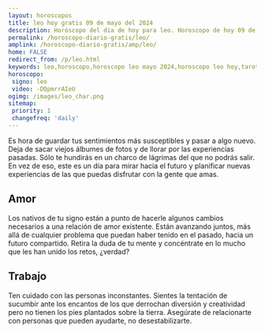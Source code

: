 ```yaml
---
layout: horoscopos
title: leo hoy gratis 09 de mayo del 2024 
description: Horóscopo del dia de hoy para leo. Horoscopo de hoy 09 de mayo del 2024. Las predicciones de amor, trabajo, vida personal gratis.
permalink: /horoscopo-diario-gratis/leo/
amplink: /horoscopo-diario-gratis/amp/leo/
home: FALSE
redirect_from: /p/leo.html
keywords: leo,horoscopo,horoscopo leo mayo 2024,horoscopo leo hoy,tarot leo mayo 2024,horoscopo leo,tarot leo hoy,horoscopo de hoy,horoscopo diario,tarot del amor,horoscopo de hoy leo,horoscopo diario del tarot, Horoscopo de hoy leo 09 de mayo del 2024,horóscopo del día,signos zodiacales 2024, el horoscopo de hoy
horoscopo:
 signo: leo
 video: -DQpmrrAIeU
ogimg: /images/leo_char.png
sitemap:
 priority: 1
 changefreq: 'daily'
---
```



Es hora de guardar tus sentimientos más susceptibles y pasar a algo nuevo. Deja de sacar viejos álbumes de fotos y de llorar por las experiencias pasadas. Sólo te hundirás en un charco de lágrimas del que no podrás salir. En vez de eso, este es un día para mirar hacia el futuro y planificar nuevas experiencias de las que puedas disfrutar con la gente que amas.

## Amor

Los nativos de tu signo están a punto de hacerle algunos cambios necesarios a una relación de amor existente. Están avanzando juntos, más allá de cualquier problema que puedan haber tenido en el pasado, hacia un futuro compartido. Retira la duda de tu mente y concéntrate en lo mucho que les han unido los retos, ¿verdad?

## Trabajo

Ten cuidado con las personas inconstantes. Sientes la tentación de sucumbir ante los encantos de los que derrochan diversión y creatividad pero no tienen los pies plantados sobre la tierra. Asegúrate de relacionarte con personas que pueden ayudarte, no desestabilizarte.
